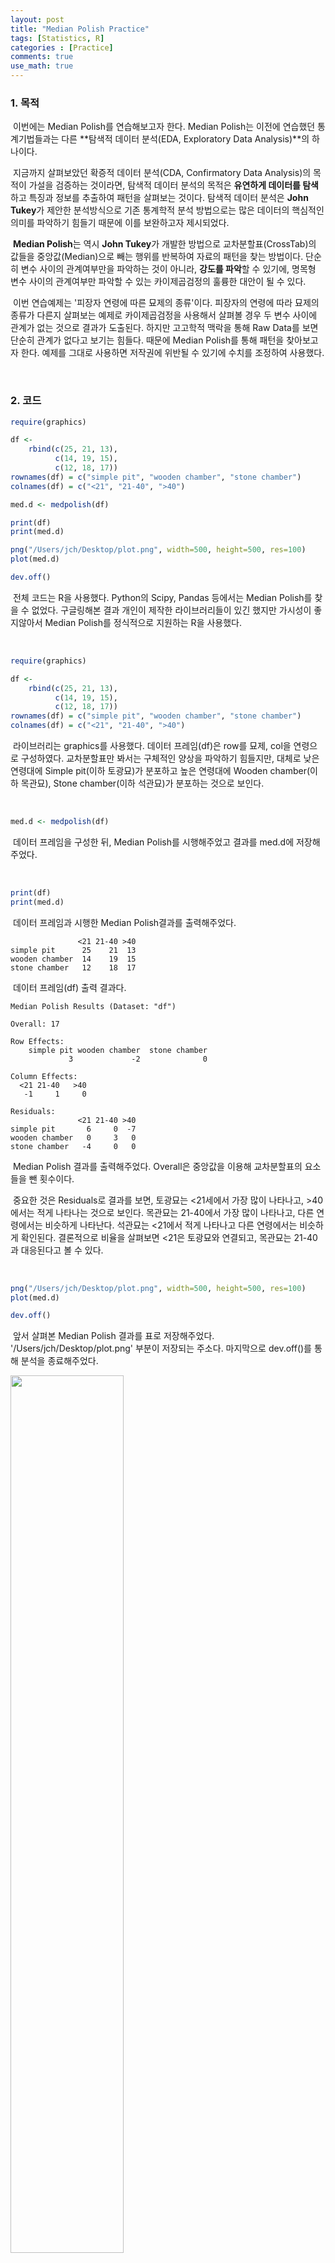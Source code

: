 ```yaml
---
layout: post
title: "Median Polish Practice"
tags: [Statistics, R]
categories : [Practice]
comments: true
use_math: true
---
```


### 1. 목적

​	이번에는 Median Polish를 연습해보고자 한다. Median Polish는 이전에 연습했던 통계기법들과는 다른 **탐색적 데이터 분석(EDA, Exploratory Data Analysis)**의 하나이다.

​	지금까지 살펴보았던 확증적 데이터 분석(CDA, Confirmatory Data Analysis)의 목적이 가설을 검증하는 것이라면, 탐색적 데이터 분석의 목적은 **유연하게 데이터를 탐색**하고 특징과 정보를 추출하여 패턴을 살펴보는 것이다. 탐색적 데이터 분석은 **John Tukey**가 제안한 분석방식으로 기존 통계학적 분석 방법으로는 많은 데이터의 핵심적인 의미를 파악하기 힘들기 때문에 이를 보완하고자 제시되었다.

​	**Median Polish**는 역시 **John Tukey**가 개발한 방법으로 교차분할표(CrossTab)의 값들을 중앙값(Median)으로 빼는 행위를 반복하여 자료의 패턴을 찾는 방법이다. 단순히 변수 사이의 관계여부만을 파악하는 것이 아니라, **강도를 파악**할 수 있기에, 명목형 변수 사이의 관계여부만 파악할 수 있는 카이제곱검정의 훌륭한 대안이 될 수 있다.

​	이번 연습예제는 '피장자 연령에 따른 묘제의 종류'이다. 피장자의 연령에 따라 묘제의 종류가 다른지 살펴보는 예제로 카이제곱검정을 사용해서 살펴볼 경우 두 변수 사이에 관계가 없는 것으로 결과가 도출된다. 하지만 고고학적 맥락을 통해 Raw Data를 보면 단순히 관계가 없다고 보기는 힘들다. 때문에 Median Polish를 통해 패턴을 찾아보고자 한다. 예제를 그대로 사용하면 저작권에 위반될 수 있기에 수치를 조정하여 사용했다.

<br>

### 2. 코드

```R
require(graphics)

df <-
    rbind(c(25, 21, 13),
          c(14, 19, 15),
          c(12, 18, 17))
rownames(df) = c("simple pit", "wooden chamber", "stone chamber")
colnames(df) = c("<21", "21-40", ">40")

med.d <- medpolish(df)

print(df)
print(med.d)

png("/Users/jch/Desktop/plot.png", width=500, height=500, res=100)
plot(med.d)

dev.off()
```

​	전체 코드는 R을 사용했다. Python의 Scipy, Pandas 등에서는 Median Polish를 찾을 수 없었다. 구글링해본 결과 개인이 제작한 라이브러리들이 있긴 했지만 가시성이 좋지않아서 Median Polish를 정식적으로 지원하는 R을 사용했다.

<br>

```R
require(graphics)

df <-
    rbind(c(25, 21, 13),
          c(14, 19, 15),
          c(12, 18, 17))
rownames(df) = c("simple pit", "wooden chamber", "stone chamber")
colnames(df) = c("<21", "21-40", ">40")
```

​	라이브러리는 graphics를 사용했다. 데이터 프레임(df)은 row를 묘제, col을 연령으로 구성하였다. 교차분할표만 봐서는 구체적인 양상을 파악하기 힘들지만, 대체로 낮은 연령대에 Simple pit(이하 토광묘)가 분포하고 높은 연령대에 Wooden chamber(이하 목관묘), Stone chamber(이하 석관묘)가 분포하는 것으로 보인다.

<br>

```R
med.d <- medpolish(df)
```

​	데이터 프레임을 구성한 뒤, Median Polish를 시행해주었고 결과를 med.d에 저장해주었다.

<br>

```R
print(df)
print(med.d)
```

​	데이터 프레임과 시행한 Median Polish결과를 출력해주었다. 

```
               <21 21-40 >40
simple pit      25    21  13
wooden chamber  14    19  15
stone chamber   12    18  17
```

​	데이터 프레임(df) 출력 결과다.

```
Median Polish Results (Dataset: "df")

Overall: 17

Row Effects:
    simple pit wooden chamber  stone chamber 
             3             -2              0 

Column Effects:
  <21 21-40   >40 
   -1     1     0 

Residuals:
               <21 21-40 >40
simple pit       6     0  -7
wooden chamber   0     3   0
stone chamber   -4     0   0
```

​	Median Polish 결과를 출력해주었다. Overall은 중앙값을 이용해 교차분할표의 요소들을 뺀 횟수이다.

​	중요한 것은 Residuals로 결과를 보면, 토광묘는 <21세에서 가장 많이 나타나고, >40에서는 적게 나타나는 것으로 보인다. 목관묘는 21-40에서 가장 많이 나타나고, 다른 연령에서는 비슷하게 나타난다. 석관묘는 <21에서 적게 나타나고 다른 연령에서는 비슷하게 확인된다. 결론적으로 비율을 살펴보면 <21은 토광묘와 연결되고, 목관묘는 21-40과 대응된다고 볼 수 있다.

<br>

```R
png("/Users/jch/Desktop/plot.png", width=500, height=500, res=100)
plot(med.d)

dev.off()
```

​	앞서 살펴본 Median Polish 결과를 표로 저장해주었다. '/Users/jch/Desktop/plot.png' 부분이 저장되는 주소다. 마지막으로 dev.off()를 통해 분석을 종료해주었다.

<img src="https://github.com/ChanToRe/ChanToRe.github.io/blob/master/images/2021-06-24/plot.png?raw=true" width="60%" height="60%"/>

​	표는 Residuals가 축약되어있다. 살펴보면 (0, 0)에 보이는 점들은 Residuals에서 0의 값을 가진 것들이고 다른 값들은 각각 도표 위에 정상적으로 배치되어있다.

<br>

### 3. 고찰

​	Median Polish를 비롯한 탐색적 데이터 분석은 정확한 수치화를 하기 어렵다는 단점이 있지만, 고고학적 맥락을 기반으로 자료의 양상을 파악해야하는 고고학의 특성상 정확한 수치화를 요구하는 작업은 그렇게 많지 않다. 때문에 탐색적 데이터 분석은 고고학에서 활용하기 굉장히 용이할 것이다.

​	탐색적 데이터 분석이 고고학에서 아무리 용이해도 기법들의 원리와 장단점을 알지 못한다면 사용할 수 없거나 필연적으로 잘못된 결과를 도출할 수밖에 없다. 때문에 기법들에 대한 정확한 이해를 위해 계속 탐구하는 자세가 갖추도록 노력해야할 것이다.

<br>

